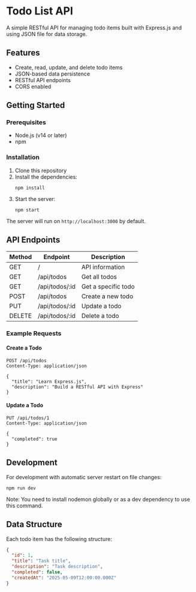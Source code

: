 # Todo List API

A simple RESTful API for managing todo items built with Express.js and using JSON file for data storage.

## Features

- Create, read, update, and delete todo items
- JSON-based data persistence
- RESTful API endpoints
- CORS enabled

## Getting Started

### Prerequisites

- Node.js (v14 or later)
- npm

### Installation

1. Clone this repository
2. Install the dependencies:
   ```
   npm install
   ```
3. Start the server:
   ```
   npm start
   ```

The server will run on `http://localhost:3000` by default.

## API Endpoints

| Method | Endpoint       | Description          |
|--------|----------------|----------------------|
| GET    | /              | API information      |
| GET    | /api/todos     | Get all todos        |
| GET    | /api/todos/:id | Get a specific todo  |
| POST   | /api/todos     | Create a new todo    |
| PUT    | /api/todos/:id | Update a todo        |
| DELETE | /api/todos/:id | Delete a todo        |

### Example Requests

#### Create a Todo

```http
POST /api/todos
Content-Type: application/json

{
  "title": "Learn Express.js",
  "description": "Build a RESTful API with Express"
}
```

#### Update a Todo

```http
PUT /api/todos/1
Content-Type: application/json

{
  "completed": true
}
```

## Development

For development with automatic server restart on file changes:

```
npm run dev
```

Note: You need to install nodemon globally or as a dev dependency to use this command.

## Data Structure

Each todo item has the following structure:

```json
{
  "id": 1,
  "title": "Task title",
  "description": "Task description",
  "completed": false,
  "createdAt": "2025-05-09T12:00:00.000Z"
}
```